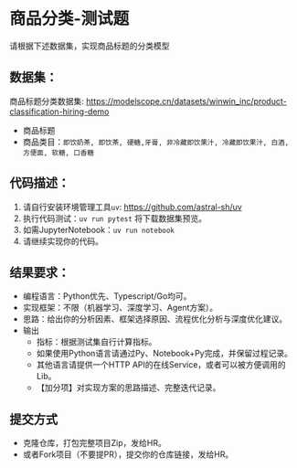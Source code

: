 # 商品分类-测试题

请根据下述数据集，实现商品标题的分类模型

## 数据集：

商品标题分类数据集: https://modelscope.cn/datasets/winwin_inc/product-classification-hiring-demo

* 商品标题
* 商品类目：`即饮奶茶, 即饮茶, 硬糖,牙膏, 非冷藏即饮果汁, 冷藏即饮果汁, 白酒, 方便面, 软糖, 口香糖`

## 代码描述：

1. 请自行安装环境管理工具`uv`: https://github.com/astral-sh/uv
2. 执行代码测试：`uv run pytest` 将下载数据集预览。
3. 如需JupyterNotebook：`uv run notebook`
4. 请继续实现你的代码。

## 结果要求：

* 编程语言：Python优先、Typescript/Go均可。
* 实现框架：不限（机器学习、深度学习、Agent方案）。
* 思路：给出你的分析因素、框架选择原因、流程优化分析与深度优化建议。
* 输出
    * 指标：根据测试集自行计算指标。
    * 如果使用Python语言请通过Py、Notebook+Py完成，并保留过程记录。
    * 其他语言请提供一个HTTP API的在线Service，或者可以被方便调用的Lib。
    * 【加分项】对实现方案的思路描述、完整迭代记录。

## 提交方式

* 克隆仓库，打包完整项目Zip，发给HR。
* 或者Fork项目（不要提PR），提交你的仓库链接，发给HR。
